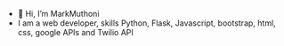 - 👋 Hi, I’m MarkMuthoni
- I am a web developer,
skills
Python, Flask, Javascript, bootstrap, html, css, google APIs and Twilio API

<!---
MarkMuthoni/MarkMuthoni is a ✨ special ✨ repository because its `README.md` (this file) appears on your GitHub profile.
You can click the Preview link to take a look at your changes.
--->
